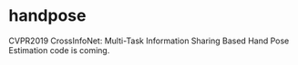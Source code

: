 # handpose
CVPR2019 CrossInfoNet: Multi-Task Information Sharing Based Hand Pose Estimation
code is coming.
